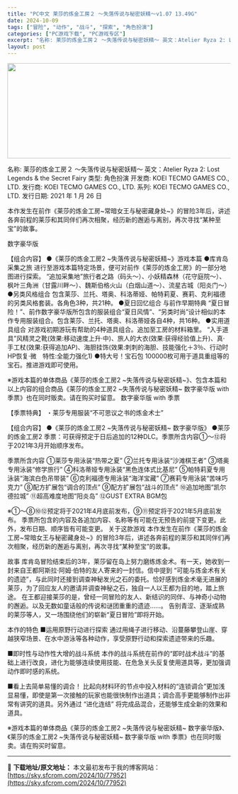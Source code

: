 ```yaml
---
title: "PC中文 莱莎的炼金工房２ ～失落传说与秘密妖精～v1.07 13.49G"
date: 2024-10-09
tags: ["冒险", "动作", "战斗", "探索", "角色扮演"]
categories: ["PC游戏下载", "PC游戏专区"]
excerpt: "名称: 莱莎的炼金工房２ ～失落传说与秘密妖精～ 英文：Atelier Ryza 2: Lost Legends &amp; the Secret Fairy 类型: 角色扮演 开发商: KOEI TECMO GAMES CO., LTD. 发行商: KOEI TECMO GAMES CO., LT&hellip;"
layout: post
---
```


<img class="aligncenter size-full wp-image-77953" src="https://sky.sfcrom.com/wp-content/uploads/2024/10/2024100904314725.webp" alt="" width="660" height="215" />

名称: 莱莎的炼金工房２ ～失落传说与秘密妖精～
英文：Atelier Ryza 2: Lost Legends &amp; the Secret Fairy
类型: 角色扮演
开发商: KOEI TECMO GAMES CO., LTD.
发行商: KOEI TECMO GAMES CO., LTD.
系列: KOEI TECMO GAMES CO., LTD.
发行日期: 2021 年 1 月 26 日

本作发生在前作《莱莎的炼金工房~常暗女王与秘密藏身处~》的冒险3年后，讲述各奔前程的莱莎和其同伴们再次相聚，经历新的邂逅与离别，再次寻找“某种至宝”的故事。

数字豪华版

【组合内容】
●《莱莎的炼金工房2 ~失落传说与秘密妖精~》游戏本篇
●库肯岛 采集之旅
进行至游戏本篇特定场景，便可对前作《莱莎的炼金工房》的一部分地图进行探索。
“追加采集地”旅行者之路（码头～）、小妖精森林（花守庭院～）、枫叶三角洲（甘露川畔～）、魏斯伯格火山（白烟山道～）、流星古城（阳炎门～）
●另类风格组合
包含莱莎、兰托、塔奥、科洛蒂娅、帕特莉夏、赛莉、克利福德的另类风格套装。各角色3种，共21种。
●夏日回忆组合
与前作早期特典 “夏日冒险！”、前作数字豪华版所包含的服装组合“夏日风情”、“另类时尚”设计相似的本作专用服装组合。包含莱莎、兰托、塔奥、科洛蒂娅各自4种，共16种。
●实用道具组合
对游戏初期游玩有帮助的4种道具组合。追加至工房的材料箱里。
“入手道具”风精灵之靴(效果:移动速度上升·中)、旅人的大衣(效果:获得经验值上升)、真·手工杖(效果:获得追加AP)、海胆挂饰(效果:刺刺的海胆、技能强化＋3％、行动时HP恢复·微　特性:全能力强化1)
●特大号！宝石包
100000枚可用于道具重组等的宝石。推进游戏即可使用。

※游戏本篇的单体商品《莱莎的炼金工房2 ~失落传说与秘密妖精~》、包含本篇和以上内容的组合商品《莱莎的炼金工房2 ~失落传说与秘密妖精~ 数字豪华版 with 季票》也在同时贩卖。请在购买时留意。
数字豪华版 with 季票

【季票特典】
・莱莎专用服装“不可思议之书的炼金术士”

【组合内容】
●《莱莎的炼金工房2 ~失落传说与秘密妖精~ 数字豪华版》
●莱莎的炼金工房2 季票：可获得预定于日后追加的12种DLC。季票所含内容①～⑫将于2021年3月开始顺序发布。

季票所含内容
①莱莎专用泳装“热带之夏”
②兰托专用泳装“沙滩棋王者”
③塔奥专用泳装“修学旅行”
④科洛蒂娅专用泳装“黑色连体式比基尼”
⑤帕特莉夏专用泳装“海滨白色吊带装”
⑥克利福德专用泳装“海洋宝藏”
⑦赛莉专用泳装“苦味巧克力”
⑧配方扩展包“调合的顶点”
⑨配方扩展包“战斗的顶点”
⑩追加地图“凯尔德拉城”
⑪超高难度地图“阳炎岛”
⑫GUST EXTRA BGM包

※①～⑧⑩⑫预定将于2021年4月底前发布，⑨⑪预定将于2021年5月底前发布。
季票所包含的内容及各追加内容、名称等有可能在无预告的前提下变更。此外，发布日期、顺序皆有可能变更。
关于这款游戏
本作发生在前作《莱莎的炼金工房~常暗女王与秘密藏身处~》的冒险3年后，讲述各奔前程的莱莎和其同伴们再次相聚，经历新的邂逅与离别，再次寻找“某种至宝”的故事。

故事
库肯岛冒险结束后的3年，莱莎留在岛上努力磨练炼金术。有一天，她收到一封来自王都阿斯拉·阿姆·伯特的友人寄来的一封信。信中提到 “可能与炼金术有关的遗迹”，与此同时还接到调查神秘发光之石的委托。恰好感到炼金术毫无进展的莱莎，为了回应友人的邀请并调查神秘之石，独自一人以王都为目的地，踏上旅途。
在王都迎接莱莎的是，曾经一同冒险的友人、新结识的同伴、与神奇小动物的邂逅。以及无数如童话般的传说和谜团重重的遗迹……。
告别青涩、逐渐成熟的莱莎等人，又一场围绕他们的崭新“夏日冒险”即将开始。

本作的特色
■运用原野行动进行探索
通过用绳子进行移动、沿蔓藤攀登山崖、穿越狭窄场景、在水中游泳等各种动作，享受原野行动和探索遗迹带来的乐趣。

■即时性与动作性大增的战斗系统
本作的战斗系统在前作的“即时战术战斗”的基础上进行改良，进化为能够连续使用技能、在危急关头反复使用道具等，更加强调动作即时感的系统。

■看上去简单易懂的调合！
比起向材料环的节点中投入材料的“连锁调合”更加浅显易懂，即使是第一次接触的玩家也能很快制作出道具；调合高手更能够制作出非常有讲究的道具。另外通过 “进化连结” 将完成品混合，还能够生成全新的效果和道具。

※游戏本篇的单体商品《莱莎的炼金工房2 ~失落传说与秘密妖精~ 数字豪华版》、《莱莎的炼金工房2 ~失落传说与秘密妖精~ 数字豪华版 with 季票》也在同时贩卖。请在购买时留意。

---
📖 **下载地址/原文地址：** 本文最初发布于我的博客网站：[https://sky.sfcrom.com/2024/10/77952](https://sky.sfcrom.com/2024/10/77952)
